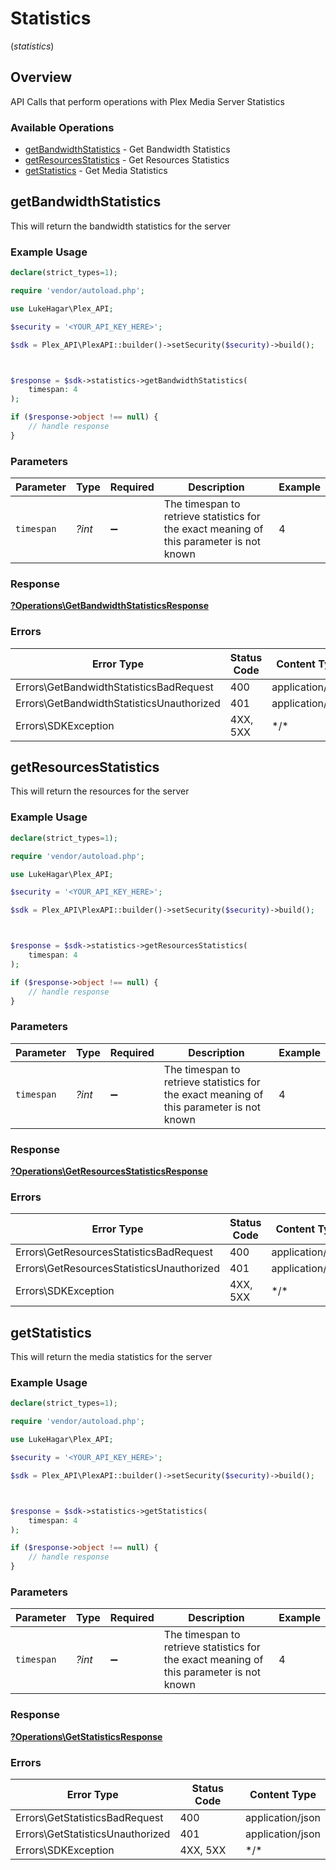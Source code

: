# Statistics
(*statistics*)

## Overview

API Calls that perform operations with Plex Media Server Statistics


### Available Operations

* [getBandwidthStatistics](#getbandwidthstatistics) - Get Bandwidth Statistics
* [getResourcesStatistics](#getresourcesstatistics) - Get Resources Statistics
* [getStatistics](#getstatistics) - Get Media Statistics

## getBandwidthStatistics

This will return the bandwidth statistics for the server

### Example Usage

```php
declare(strict_types=1);

require 'vendor/autoload.php';

use LukeHagar\Plex_API;

$security = '<YOUR_API_KEY_HERE>';

$sdk = Plex_API\PlexAPI::builder()->setSecurity($security)->build();



$response = $sdk->statistics->getBandwidthStatistics(
    timespan: 4
);

if ($response->object !== null) {
    // handle response
}
```

### Parameters

| Parameter                                                                                 | Type                                                                                      | Required                                                                                  | Description                                                                               | Example                                                                                   |
| ----------------------------------------------------------------------------------------- | ----------------------------------------------------------------------------------------- | ----------------------------------------------------------------------------------------- | ----------------------------------------------------------------------------------------- | ----------------------------------------------------------------------------------------- |
| `timespan`                                                                                | *?int*                                                                                    | :heavy_minus_sign:                                                                        | The timespan to retrieve statistics for<br/>the exact meaning of this parameter is not known<br/> | 4                                                                                         |

### Response

**[?Operations\GetBandwidthStatisticsResponse](../../Models/Operations/GetBandwidthStatisticsResponse.md)**

### Errors

| Error Type                                | Status Code                               | Content Type                              |
| ----------------------------------------- | ----------------------------------------- | ----------------------------------------- |
| Errors\GetBandwidthStatisticsBadRequest   | 400                                       | application/json                          |
| Errors\GetBandwidthStatisticsUnauthorized | 401                                       | application/json                          |
| Errors\SDKException                       | 4XX, 5XX                                  | \*/\*                                     |

## getResourcesStatistics

This will return the resources for the server

### Example Usage

```php
declare(strict_types=1);

require 'vendor/autoload.php';

use LukeHagar\Plex_API;

$security = '<YOUR_API_KEY_HERE>';

$sdk = Plex_API\PlexAPI::builder()->setSecurity($security)->build();



$response = $sdk->statistics->getResourcesStatistics(
    timespan: 4
);

if ($response->object !== null) {
    // handle response
}
```

### Parameters

| Parameter                                                                                 | Type                                                                                      | Required                                                                                  | Description                                                                               | Example                                                                                   |
| ----------------------------------------------------------------------------------------- | ----------------------------------------------------------------------------------------- | ----------------------------------------------------------------------------------------- | ----------------------------------------------------------------------------------------- | ----------------------------------------------------------------------------------------- |
| `timespan`                                                                                | *?int*                                                                                    | :heavy_minus_sign:                                                                        | The timespan to retrieve statistics for<br/>the exact meaning of this parameter is not known<br/> | 4                                                                                         |

### Response

**[?Operations\GetResourcesStatisticsResponse](../../Models/Operations/GetResourcesStatisticsResponse.md)**

### Errors

| Error Type                                | Status Code                               | Content Type                              |
| ----------------------------------------- | ----------------------------------------- | ----------------------------------------- |
| Errors\GetResourcesStatisticsBadRequest   | 400                                       | application/json                          |
| Errors\GetResourcesStatisticsUnauthorized | 401                                       | application/json                          |
| Errors\SDKException                       | 4XX, 5XX                                  | \*/\*                                     |

## getStatistics

This will return the media statistics for the server

### Example Usage

```php
declare(strict_types=1);

require 'vendor/autoload.php';

use LukeHagar\Plex_API;

$security = '<YOUR_API_KEY_HERE>';

$sdk = Plex_API\PlexAPI::builder()->setSecurity($security)->build();



$response = $sdk->statistics->getStatistics(
    timespan: 4
);

if ($response->object !== null) {
    // handle response
}
```

### Parameters

| Parameter                                                                                 | Type                                                                                      | Required                                                                                  | Description                                                                               | Example                                                                                   |
| ----------------------------------------------------------------------------------------- | ----------------------------------------------------------------------------------------- | ----------------------------------------------------------------------------------------- | ----------------------------------------------------------------------------------------- | ----------------------------------------------------------------------------------------- |
| `timespan`                                                                                | *?int*                                                                                    | :heavy_minus_sign:                                                                        | The timespan to retrieve statistics for<br/>the exact meaning of this parameter is not known<br/> | 4                                                                                         |

### Response

**[?Operations\GetStatisticsResponse](../../Models/Operations/GetStatisticsResponse.md)**

### Errors

| Error Type                       | Status Code                      | Content Type                     |
| -------------------------------- | -------------------------------- | -------------------------------- |
| Errors\GetStatisticsBadRequest   | 400                              | application/json                 |
| Errors\GetStatisticsUnauthorized | 401                              | application/json                 |
| Errors\SDKException              | 4XX, 5XX                         | \*/\*                            |